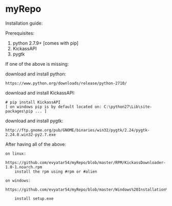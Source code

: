 # myRepo

Installation guide:

Prerequisites:
  1. python 2.7.9+ [comes with pip]
  2. KickassAPI
  3. pygtk 
	

If one of the above is missing:

download and install python:

	https://www.python.org/downloads/release/python-2710/

download and install KickassAPI: 

	# pip install KickassAPI
	[ on windows pip is by default located on: C:\python27\Lib\site-packages\pip ... ]

download and install pygtk:

	http://ftp.gnome.org/pub/GNOME/binaries/win32/pygtk/2.24/pygtk-2.24.0.win32-py2.7.exe



After having all of the above:

	on linux:   
		https://github.com/evyatar54/myRepo/blob/master/RPM/KickassDownloader-1.0-1.noarch.rpm
		install the rpm using #rpm or #alien

	on windows: 
		https://github.com/evyatar54/myRepo/blob/master/Windows%20Installation%20/setup.exe

		install setup.exe
